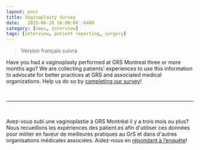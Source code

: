 ```yaml
---
layout: post
title: Vaginoplasty Survey
date:   2025-06-20 16:00:00 -0400
category: [news, interview]
tags: [interview, patient reporting, surgery]
---
```


> Version français suivra

Have you had a vaginoplasty performed at GRS Montreal three or more months ago? We are collecting patients' experiences to use this information to advocate for better practices at GRS and associated medical organizations. Help us do so by [completing our survey](https://tally.so/r/wdzqvA)!

<br>

---

<br>

Avez-vous subi une vaginoplastie à GRS Montréal il y a trois mois ou plus? Nous recueillons les expériences des patient.es afin d'utiliser ces données pour militer en faveur de meilleures pratiques au GrS et dans d'autres organisations médicales associées. Aidez-nous en [répondant à l’enquête](https://tally.so/r/n0kra6)!
